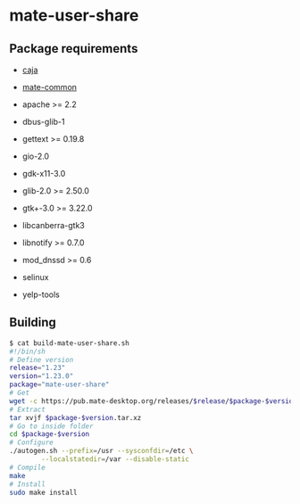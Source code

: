 # mate-user-share

## Package requirements

  * [caja](caja.md)

  * [mate-common](mate-common.md)

  * apache >= 2.2

  * dbus-glib-1

  * gettext >= 0.19.8

  * gio-2.0

  * gdk-x11-3.0

  * glib-2.0 >= 2.50.0

  * gtk+-3.0 >= 3.22.0

  * libcanberra-gtk3

  * libnotify >= 0.7.0

  * mod_dnssd >= 0.6

  * selinux

  * yelp-tools

## Building

```bash
$ cat build-mate-user-share.sh
#!/bin/sh
# Define version
release="1.23"
version="1.23.0"
package="mate-user-share"
# Get
wget -c https://pub.mate-desktop.org/releases/$release/$package-$version.tar.xz
# Extract
tar xvjf $package-$version.tar.xz
# Go to inside folder
cd $package-$version
# Configure
./autogen.sh --prefix=/usr --sysconfdir=/etc \
        --localstatedir=/var --disable-static
# Compile
make
# Install
sudo make install
```

